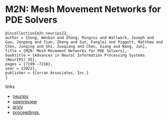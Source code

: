 # M2N: Mesh Movement Networks for PDE Solvers

```
@incollection{m2n_neurips22,
author = {Song, Wenbin and Zhang, Mingrui and Wallwork, Joseph and Gao, Junpeng and Tian, Zheng and Sun, Fanglei and Piggott, Matthew and Chen, Junqing and Shi, Zuoqiang and Chen, Xiang and Wang, Jun},
title = {M2N: Mesh Movement Networks for PDE Solvers},
booktitle = {Advances in Neural Information Processing Systems (NeurIPS) 35},
pages = {7199--7210},
year = {2022},
publisher = {Curran Associates, Inc.}
}
```

links
- [neurips](https://nips.cc/Conferences/2022/Schedule?showEvent=53649)
- [openreview](https://openreview.net/forum?id=UEhzUupXbL2)
- [arxiv](https://arxiv.org/abs/2204.11188)
- [proceedings](https://papers.nips.cc//paper_files/paper/2022/hash/2f88d8061f12abae9d14d376fd69c933-Abstract-Conference.html),
